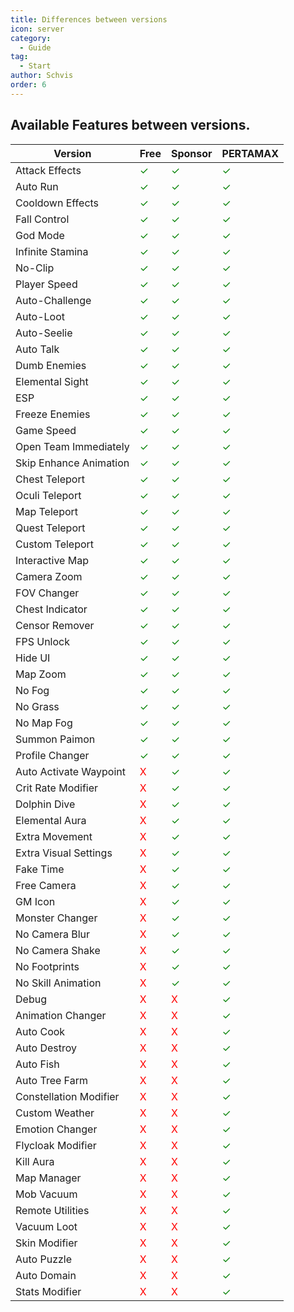 ```yaml
---
title: Differences between versions
icon: server
category:
  - Guide
tag:
  - Start
author: Schvis
order: 6
---
```


## Available Features between versions.

|Version | Free |Sponsor|PERTAMAX|
|-----|--------|--------|------|
|Attack Effects|<span style='color:green;'>✓</span>|<span style='color:green;'>✓</span>|<span style='color:green;'>✓</span>|
|Auto Run|<span style='color:green;'>✓</span>|<span style='color:green;'>✓</span>|<span style='color:green;'>✓</span>|
|Cooldown Effects|<span style='color:green;'>✓</span>|<span style='color:green;'>✓</span>|<span style='color:green;'>✓</span>|
|Fall Control|<span style='color:green;'>✓</span>|<span style='color:green;'>✓</span>|<span style='color:green;'>✓</span>|
|God Mode|<span style='color:green;'>✓</span>|<span style='color:green;'>✓</span>|<span style='color:green;'>✓</span>|
|Infinite Stamina|<span style='color:green;'>✓</span>|<span style='color:green;'>✓</span>|<span style='color:green;'>✓</span>|
|No-Clip|<span style='color:green;'>✓</span>|<span style='color:green;'>✓</span>|<span style='color:green;'>✓</span>|
|Player Speed|<span style='color:green;'>✓</span>|<span style='color:green;'>✓</span>|<span style='color:green;'>✓</span>|
|Auto-Challenge|<span style='color:green;'>✓</span>|<span style='color:green;'>✓</span>|<span style='color:green;'>✓</span>|
|Auto-Loot|<span style='color:green;'>✓</span>|<span style='color:green;'>✓</span>|<span style='color:green;'>✓</span>|
|Auto-Seelie|<span style='color:green;'>✓</span>|<span style='color:green;'>✓</span>|<span style='color:green;'>✓</span>|
|Auto Talk|<span style='color:green;'>✓</span>|<span style='color:green;'>✓</span>|<span style='color:green;'>✓</span>|
|Dumb Enemies|<span style='color:green;'>✓</span>|<span style='color:green;'>✓</span>|<span style='color:green;'>✓</span>|
|Elemental Sight|<span style='color:green;'>✓</span>|<span style='color:green;'>✓</span>|<span style='color:green;'>✓</span>|
|ESP|<span style='color:green;'>✓</span>|<span style='color:green;'>✓</span>|<span style='color:green;'>✓</span>|
|Freeze Enemies|<span style='color:green;'>✓</span>|<span style='color:green;'>✓</span>|<span style='color:green;'>✓</span>|
|Game Speed|<span style='color:green;'>✓</span>|<span style='color:green;'>✓</span>|<span style='color:green;'>✓</span>|
|Open Team Immediately|<span style='color:green;'>✓</span>|<span style='color:green;'>✓</span>|<span style='color:green;'>✓</span>|
|Skip Enhance Animation|<span style='color:green;'>✓</span>|<span style='color:green;'>✓</span>|<span style='color:green;'>✓</span>|
|Chest Teleport|<span style='color:green;'>✓</span>|<span style='color:green;'>✓</span>|<span style='color:green;'>✓</span>|
|Oculi Teleport|<span style='color:green;'>✓</span>|<span style='color:green;'>✓</span>|<span style='color:green;'>✓</span>|
|Map Teleport|<span style='color:green;'>✓</span>|<span style='color:green;'>✓</span>|<span style='color:green;'>✓</span>|
|Quest Teleport|<span style='color:green;'>✓</span>|<span style='color:green;'>✓</span>|<span style='color:green;'>✓</span>|
|Custom Teleport|<span style='color:green;'>✓</span>|<span style='color:green;'>✓</span>|<span style='color:green;'>✓</span>|
|Interactive Map|<span style='color:green;'>✓</span>|<span style='color:green;'>✓</span>|<span style='color:green;'>✓</span>|
|Camera Zoom|<span style='color:green;'>✓</span>|<span style='color:green;'>✓</span>|<span style='color:green;'>✓</span>|
|FOV Changer|<span style='color:green;'>✓</span>|<span style='color:green;'>✓</span>|<span style='color:green;'>✓</span>|
|Chest Indicator|<span style='color:green;'>✓</span>|<span style='color:green;'>✓</span>|<span style='color:green;'>✓</span>|
|Censor Remover|<span style='color:green;'>✓</span>|<span style='color:green;'>✓</span>|<span style='color:green;'>✓</span>|
|FPS Unlock|<span style='color:green;'>✓</span>|<span style='color:green;'>✓</span>|<span style='color:green;'>✓</span>|
|Hide UI|<span style='color:green;'>✓</span>|<span style='color:green;'>✓</span>|<span style='color:green;'>✓</span>|
|Map Zoom|<span style='color:green;'>✓</span>|<span style='color:green;'>✓</span>|<span style='color:green;'>✓</span>|
|No Fog|<span style='color:green;'>✓</span>|<span style='color:green;'>✓</span>|<span style='color:green;'>✓</span>|
|No Grass|<span style='color:green;'>✓</span>|<span style='color:green;'>✓</span>|<span style='color:green;'>✓</span>|
|No Map Fog|<span style='color:green;'>✓</span>|<span style='color:green;'>✓</span>|<span style='color:green;'>✓</span>|
|Summon Paimon|<span style='color:green;'>✓</span>|<span style='color:green;'>✓</span>|<span style='color:green;'>✓</span>|
|Profile Changer|<span style='color:green;'>✓</span>|<span style='color:green;'>✓</span>|<span style='color:green;'>✓</span>|
|Auto Activate Waypoint|<span style='color:red;'>X</span>|<span style='color:green;'>✓</span>|<span style='color:green;'>✓</span>|
|Crit Rate Modifier|<span style='color:red;'>X</span>|<span style='color:green;'>✓</span>|<span style='color:green;'>✓</span>|
|Dolphin Dive|<span style='color:red;'>X</span>|<span style='color:green;'>✓</span>|<span style='color:green;'>✓</span>|
|Elemental Aura|<span style='color:red;'>X</span>|<span style='color:green;'>✓</span>|<span style='color:green;'>✓</span>|
|Extra Movement|<span style='color:red;'>X</span>|<span style='color:green;'>✓</span>|<span style='color:green;'>✓</span>|
|Extra Visual Settings|<span style='color:red;'>X</span>|<span style='color:green;'>✓</span>|<span style='color:green;'>✓</span>|
|Fake Time|<span style='color:red;'>X</span>|<span style='color:green;'>✓</span>|<span style='color:green;'>✓</span>|
|Free Camera|<span style='color:red;'>X</span>|<span style='color:green;'>✓</span>|<span style='color:green;'>✓</span>|
|GM Icon|<span style='color:red;'>X</span>|<span style='color:green;'>✓</span>|<span style='color:green;'>✓</span>|
|Monster Changer|<span style='color:red;'>X</span>|<span style='color:green;'>✓</span>|<span style='color:green;'>✓</span>|
|No Camera Blur|<span style='color:red;'>X</span>|<span style='color:green;'>✓</span>|<span style='color:green;'>✓</span>|
|No Camera Shake|<span style='color:red;'>X</span>|<span style='color:green;'>✓</span>|<span style='color:green;'>✓</span>|
|No Footprints|<span style='color:red;'>X</span>|<span style='color:green;'>✓</span>|<span style='color:green;'>✓</span>|
|No Skill Animation|<span style='color:red;'>X</span>|<span style='color:green;'>✓</span>|<span style='color:green;'>✓</span>|
|Debug|<span style='color:red;'>X</span>|<span style='color:red;'>X</span>|<span style='color:green;'>✓</span>|
|Animation Changer|<span style='color:red;'>X</span>|<span style='color:red;'>X</span>|<span style='color:green;'>✓</span>|
|Auto Cook|<span style='color:red;'>X</span>|<span style='color:red;'>X</span>|<span style='color:green;'>✓</span>|
|Auto Destroy|<span style='color:red;'>X</span>|<span style='color:red;'>X</span>|<span style='color:green;'>✓</span>|
|Auto Fish|<span style='color:red;'>X</span>|<span style='color:red;'>X</span>|<span style='color:green;'>✓</span>|
|Auto Tree Farm|<span style='color:red;'>X</span>|<span style='color:red;'>X</span>|<span style='color:green;'>✓</span>|
|Constellation Modifier|<span style='color:red;'>X</span>|<span style='color:red;'>X</span>|<span style='color:green;'>✓</span>|
|Custom Weather|<span style='color:red;'>X</span>|<span style='color:red;'>X</span>|<span style='color:green;'>✓</span>|
|Emotion Changer|<span style='color:red;'>X</span>|<span style='color:red;'>X</span>|<span style='color:green;'>✓</span>|
|Flycloak Modifier|<span style='color:red;'>X</span>|<span style='color:red;'>X</span>|<span style='color:green;'>✓</span>|
|Kill Aura|<span style='color:red;'>X</span>|<span style='color:red;'>X</span>|<span style='color:green;'>✓</span>|
|Map Manager|<span style='color:red;'>X</span>|<span style='color:red;'>X</span>|<span style='color:green;'>✓</span>|
|Mob Vacuum|<span style='color:red;'>X</span>|<span style='color:red;'>X</span>|<span style='color:green;'>✓</span>|
|Remote Utilities|<span style='color:red;'>X</span>|<span style='color:red;'>X</span>|<span style='color:green;'>✓</span>|
|Vacuum Loot|<span style='color:red;'>X</span>|<span style='color:red;'>X</span>|<span style='color:green;'>✓</span>|
|Skin Modifier|<span style='color:red;'>X</span>|<span style='color:red;'>X</span>|<span style='color:green;'>✓</span>|
|Auto Puzzle|<span style='color:red;'>X</span>|<span style='color:red;'>X</span>|<span style='color:green;'>✓</span>|
|Auto Domain|<span style='color:red;'>X</span>|<span style='color:red;'>X</span>|<span style='color:green;'>✓</span>|
|Stats Modifier|<span style='color:red;'>X</span>|<span style='color:red;'>X</span>|<span style='color:green;'>✓</span>|